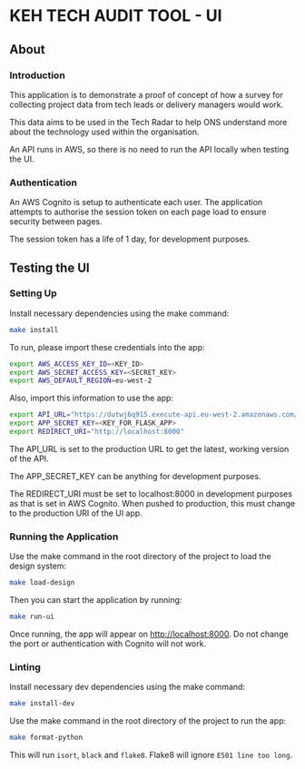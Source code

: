 # KEH TECH AUDIT TOOL - UI
## About

### Introduction

This application is to demonstrate a proof of concept of how a survey for collecting project data from tech leads or delivery managers would work.

This data aims to be used in the Tech Radar to help ONS understand more about the technology used within the organisation.

An API runs in AWS, so there is no need to run the API locally when testing the UI.

### Authentication

An AWS Cognito is setup to authenticate each user. The application attempts to authorise the session token on each page load to ensure security between pages.

The session token has a life of 1 day, for development purposes.

## Testing the UI
### Setting Up

Install necessary dependencies using the make command:

```bash
make install
```

To run, please import these credentials into the app:

```bash
export AWS_ACCESS_KEY_ID=<KEY_ID>
export AWS_SECRET_ACCESS_KEY=<SECRET_KEY>
export AWS_DEFAULT_REGION=eu-west-2
```

Also, import this information to use the app:

```bash
export API_URL="https://dutwj6q915.execute-api.eu-west-2.amazonaws.com/dev"
export APP_SECRET_KEY=<KEY_FOR_FLASK_APP>
export REDIRECT_URI="http://localhost:8000"
```

The API_URL is set to the production URL to get the latest, working version of the API.

The APP_SECRET_KEY can be anything for development purposes.

The REDIRECT_URI must be set to localhost:8000 in development purposes as that is set in AWS Cognito. When pushed to production, this must change to the production URI of the UI app.

### Running the Application

Use the make command in the root directory of the project to load the design system:

```bash
make load-design
```

Then you can start the application by running:

```bash
make run-ui
```

Once running, the app will appear on [http://localhost:8000](http://localhost:8000). Do not change the port or authentication with Cognito will not work.


### Linting

Install necessary dev dependencies using the make command:

```bash
make install-dev
```

Use the make command in the root directory of the project to run the app:

```bash
make format-python
```

This will run `isort`, `black` and `flake8`. Flake8 will ignore `E501 line too long`.